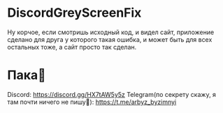 # DiscordGreyScreenFix

Ну корчое,
если смотришь исходный код,
и видел сайт, приложение сделано для друга у которого такая ошибка,
и может быть для всех остальных тоже, 
а сайт просто так сделан.
# Пака👋


Discord: https://discord.gg/HX7tAW5y5z
Telegram(по секрету скажу, я там почти ничего не пишу🤫): https://t.me/arbyz_byzimnyi
